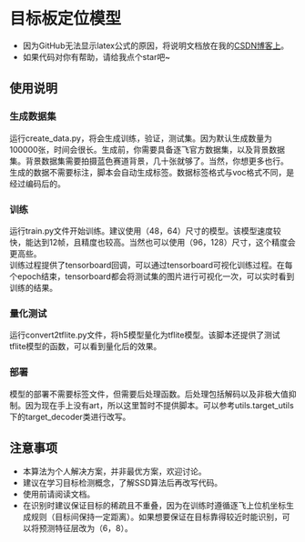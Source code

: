 # 目标板定位模型
+ 因为GitHub无法显示latex公式的原因，将说明文档放在我的[CSDN博客上](https://blog.csdn.net/qtzbxjg/article/details/128993434?spm=1001.2014.3001.5502)。
+ 如果代码对你有帮助，请给我点个star吧~
## 使用说明
### 生成数据集
运行create_data.py，将会生成训练，验证，测试集。因为默认生成数量为100000张，时间会很长。生成前，你需要具备逐飞官方数据集，以及背景数据集。背景数据集需要拍摄蓝色赛道背景，几十张就够了。当然，你想更多也行。    
生成的数据不需要标注，脚本会自动生成标签。数据标签格式与voc格式不同，是经过编码后的。
### 训练
运行train.py文件开始训练。建议使用（48，64）尺寸的模型。该模型速度较快，能达到12帧，且精度也较高。当然也可以使用（96，128）尺寸，这个精度会更高些。     
训练过程提供了tensorboard回调，可以通过tensorboard可视化训练过程。在每个epoch结束，tensorboard都会将测试集的图片进行可视化一次，可以实时看到训练的结果。    
### 量化测试
运行convert2tflite.py文件，将h5模型量化为tflite模型。该脚本还提供了测试tflite模型的函数，可以看到量化后的效果。
### 部署
模型的部署不需要标签文件，但需要后处理函数。后处理包括解码以及非极大值抑制。因为现在手上没有art，所以这里暂时不提供脚本。可以参考utils.target_utils下的target_decoder类进行改写。
## 注意事项
+ 本算法为个人解决方案，并非最优方案，欢迎讨论。
+ 建议在学习目标检测概念，了解SSD算法后再改写代码。
+ 使用前请阅读文档。
+ 在识别时建议保证目标的稀疏且不重叠，因为在训练时遵循逐飞上位机坐标生成规则（目标间保持一定距离）。如果想要保证在目标靠得较近时能识别，可以将预测特征层改为（6，8）。